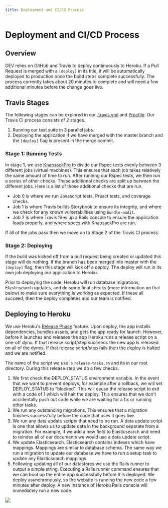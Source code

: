 ```yaml
---
title: Deployment and CI/CD Process
---
```


# Deployment and CI/CD Process

## Overview

DEV relies on GitHub and Travis to deploy continuously to Heroku. If a Pull
Request is merged with a `[deploy]` in its title, it will be automatically
deployed to production once the build steps complete successfully. The process
currently takes about 20 minutes to complete and will need a few additional
minutes before the change goes live.

## Travis Stages

The following stages can be explored in our
[.travis.yml](https://github.com/thepracticaldev/dev.to/blob/master/.travis.yml)
and [Procfile](https://github.com/thepracticaldev/dev.to/blob/master/Procfile).
Our Travis CI process consists of 2 stages.

1. Running our test suite in 3 parallel jobs.
2. Deploying the application if we have merged with the master branch and the
   `[deploy]` flag is present in the merge commit.

### Stage 1: Running Tests

In stage 1, we use [KnapsackPro](https://knapsackpro.com/) to divide our Rspec
tests evenly between 3 different jobs (virtual machines). This ensures that each
job takes relatively the same amount of time to run. After running our Rspec
tests, we then run a series of other checks. These additional checks are split
up between the different jobs. Here is a list of those additional checks that
are run.

- Job 0 is where we run Javascript tests, Preact tests, and coverage checks.
- Job 1 is where Travis builds Storybook to ensure its integrity, and where we check for any known vulnerabilities using `bundle-audit`.
- Job 2 is where Travis fires up a Rails console to ensure the application loads properly, and where specs with KnapsackPro are run.

If all of the jobs pass then we move on to Stage 2 of the Travis CI process.

### Stage 2: Deploying

If the build was kicked off from a pull request being created or updated this
stage will do nothing. If the branch has been merged into master with the
`[deploy]` flag, then this stage will kick off a deploy. The deploy will run in
its own job deploying our application to Heroku.

Prior to deploying the code, Heroku will run database migrations, Elasticsearch
updates, and do some final checks (more information on that below) to make sure
everything is working as expected. If these all succeed, then the deploy
completes and our team is notified.

## Deploying to Heroku

We use Heroku's
[Release Phase](https://devcenter.heroku.com/articles/release-phase) feature.
Upon deploy, the app installs dependencies, bundles assets, and gets the app
ready for launch. However, before it launches and releases the app Heroku runs a
release script on a one-off dyno. If that release script/step succeeds the new
app is released on all of the dynos. If that release script/step fails then the
deploy is halted and we are notified.

The name of the script we use is `release-tasks.sh` and its in our root
directory. During this release step we do a few checks.

1. We first check the DEPLOY_STATUS environment variable. In the event that we
   want to prevent deploys, for example after a rollback, we will set
   DEPLOY_STATUS to "blocked". This will cause the release script to exit with a
   code of 1 which will halt the deploy. This ensures that we don't accidentally
   push out code while we are waiting for a fix or running other tasks.
2. We run any outstanding migrations. This ensures that a migration finishes
   successfully before the code that uses it goes live.
3. We run any data update scripts that need to be run. A data update script is
   one that allows us to update data in the background separate from a
   migration. For example, if we add a new field to Elasticsearch and need to
   reindex all of our documents we would use a data update script.
4. We update Elasticsearch. Elasticsearch contains indexes which have mappings.
   Mappings are similar to database schema. The same way we run a migration to
   update our database we have to run a setup task to update any Elasticsearch
   mappings.
5. Following updating all of our datastores we use the Rails runner to output a
   simple string. Executing a Rails runner command ensures that we can boot up
   the entire app successfully before it is deployed. We deploy asynchronously,
   so the website is running the new code a few minutes after deploy. A new
   instance of Heroku Rails console will immediately run a new code.

![](https://devcenter0.assets.heroku.com/article-images/1494371187-release-phase-diagram-3.png)
